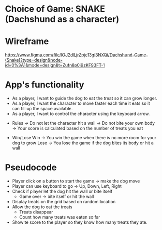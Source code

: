# Choice of Game: SNAKE (Dachshund as a character)

# Wireframe
https://www.figma.com/file/lOJ2dlLjrZpje13gi3NXQi/Dachshund-Game-(Snake)?type=design&node-id=0%3A1&mode=design&t=Zufn8p0i9zKF93FT-1


# App's functionality

- As a player, I want to guide the dog to eat the treat so it can grow longer.
- As a player, I want the character to move faster each time it eats so it can fill up the space available.
- As a player, I want to control the character using the keyboard arrow.

* Rules
  -> Do not let the character hit a wall
  -> Do not bite your own body
  -> Your score is calculated based on the number of treats you eat

* Win/Lose
  Win -> You win the game when there is no more room for your dog to grow
  Lose -> You lose the game if the dog bites its body or hit a wall


# Pseudocode 

- Player click on a button to start the game -> make the dog move
- Player can use keyboard to go -> Up, Down, Left, Right
- Check if player let the dog hit the wall or bite itself
  - Game over -> bite itself or hit the wall
- Display treats on the grid based on random location
- Allow the dog to eat the treats
  - Treats disappear 
  - Count how many treats was eaten so far
- Show te score to the player so they know how many treats they ate.
  
  